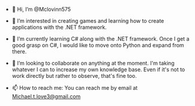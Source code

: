 - 👋 Hi, I’m @Mclovinn575

- 👀 I’m interested in creating games and learning how to create applications with the .NET framework.

- 🌱 I’m currently learning C# along with the .NET framework. Once I get a good grasp on C#, I would like to move onto Python and expand from there.

- 💞️ I’m looking to collaborate on anything at the moment. I'm taking whatever I can to increase my own knowledge base. Even if it's not to work directly but rather to observe, that's fine too.

- 📫 How to reach me: You can reach me by email at Michael.t.love3@gmail.com

<!---
Mclovinn575/Mclovinn575 is a ✨ special ✨ repository because its `README.md` (this file) appears on your GitHub profile.
You can click the Preview link to take a look at your changes.
--->
